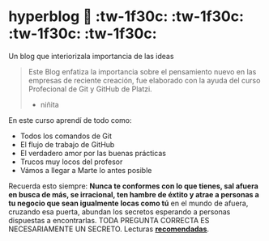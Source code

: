 
# hyperblog :facepunch: :tw-1f30c: :tw-1f30c: :tw-1f30c: :tw-1f30c:
Un blog que interiorizala importancia de las ideas
>Este Blog enfatiza la importancia sobre el pensamiento nuevo en las empresas de reciente creación, fue elaborado con la ayuda del curso Profecional de Git y GitHub de Platzi.
> - niñita

En este curso aprendí de todo como:
- Todos los comandos de Git
- El flujo de trabajo de GitHub
- El verdadero amor por las buenas prácticas
- Trucos muy locos del profesor
- Vámos a llegar a Marte lo antes posible

Recuerda esto siempre: **Nunca te conformes con lo que tienes, sal afuera en busca de más, se irracional, ten hambre de éxtito y atrae a personas a tu negocio que sean igualmente locas como tú** en el mundo de afuera, cruzando esa puerta, abundan los secretos esperando a personas dispuestas a encontrarlas. TODA PREGUNTA CORRECTA ES NECESARIAMENTE UN SECRETO.
Lecturas [**recomendadas**](http://https://books.google.com.ec/books/about/De_cero_a_uno.html?id=3bYuBgAAQBAJ&printsec=frontcover&source=kp_read_button&redir_esc=y#v=onepage&q&f=false "recomendadas").